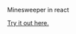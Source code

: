 Minesweeper in react

<a href="https://jygc.github.io/minesweeper-react/" target="_blank">Try it out here.</a>
